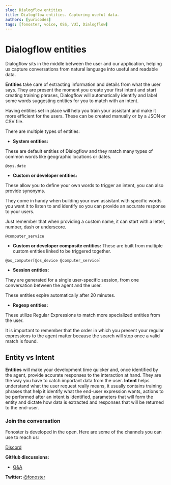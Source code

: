 ```yaml
---
slug: Dialogflow entities 
title: Dialogflow entities. Capturing useful data.
authors: [yuricodes]
tags: [fonoster, voice, OSS, VUI, Dialogflow]
---
```


# Dialogflow entities 

Dialogflow sits in the middle between the user and our application, helping us capture conversations from natural language into useful and readable data. 

**Entities** take care of extracting information and details from what the user says. They are present the moment you create your first intent and start
creating training phrases, Dialogflow will automatically identify and label some words suggesting entities for you to match with an intent.

Having entities set in place will help you train your assistant and make it more efficient for the users. These can be created manually or by a JSON or CSV file.

There are multiple types of entities:

- **System entities:**

These are default entities of Dialogflow and they match many types of common words like geographic locations or dates.
 
```
@sys.date
```

- **Custom or developer entities:**

These allow you to define your own words to trigger an intent, you can also provide synonyms. 

They come in handy when building your own assistant with specific words you want it to listen to and identify so you can provide 
an accurate response to your users. 

Just remember that when providing a custom name, it can start with a letter, number, dash or underscore. 

```
@computer_service
```

  - **Custom or developer composite entities:**
   These are built from multiple custom entities linked to be triggered together. 
   
   ```
   @os_computer[@os_device @computer_service]
   ```
- **Session entities:**

They are generated for a single user-specific session, from one conversation between the agent and the user.

These entities expire automatically after 20 minutes. 

- **Regexp entities:**

These utilize Regular Expressions to match more specialized entities from the user.

It is important to remember that the order in which you present your regular expressions to the agent matter because the search will stop once a valid match is found.

## Entity vs Intent 

**Entities** will make your development time quicker and, once identified by the agent, provide accurate responses to the interaction at hand. They are the way you have to catch important data from the user. **Intent** helps understand what the user request really means, it usually contains training phrases that help it identify what the end-user expression wants, actions to be performed after an intent is identified, parameters that will form the entity and dictate how data is extracted and responses that will be returned to the end-user.


### Join the conversation 

Fonoster is developed in the open. Here are some of the channels you can use to reach us: 

[Discord](https://discord.gg/mpWSRUhG7e)

**GitHub discussions:**
- [Q&A](https://github.com/fonoster/fonoster/discussions/categories/q-a) 

**Twitter:** [@fonoster](https://twitter.com/fonoster)


